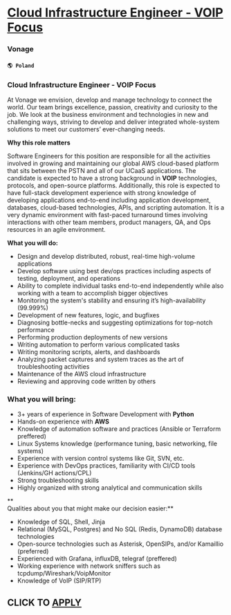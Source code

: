 # [Cloud Infrastructure Engineer - VOIP Focus](https://www.remotewlb.com/apply/cloud-infrastructure-engineer-voip-focus-70041)  
### Vonage  
#### `🌎 Poland`  

### **Cloud Infrastructure Engineer - VOIP Focus**

At Vonage we envision, develop and manage technology to connect the world. Our team brings excellence, passion, creativity and curiosity to the job. We look at the business environment and technologies in new and challenging ways, striving to develop and deliver integrated whole-system solutions to meet our customers’ ever-changing needs.  
  
  
 **Why this role matters**

Software Engineers for this position are responsible for all the activities involved in growing and maintaining our global AWS cloud-based platform that sits between the PSTN and all of our UCaaS applications. The candidate is expected to have a strong background in **VOIP** technologies, protocols, and open-source platforms. Additionally, this role is expected to have full-stack development experience with strong knowledge of developing applications end-to-end including application development, databases, cloud-based technologies, APIs, and scripting automation. It is a very dynamic environment with fast-paced turnaround times involving interactions with other team members, product managers, QA, and Ops resources in an agile environment.  
  
  
 **What you will do:**

  * Design and develop distributed, robust, real-time high-volume applications 
  * Develop software using best dev/ops practices including aspects of testing, deployment, and operations
  * Ability to complete individual tasks end-to-end independently while also working with a team to accomplish bigger objectives
  * Monitoring the system's stability and ensuring it’s high-availability (99.999%)
  * Development of new features, logic, and bugfixes
  * Diagnosing bottle-necks and suggesting optimizations for top-notch performance
  * Performing production deployments of new versions
  * Writing automation to perform various complicated tasks
  * Writing monitoring scripts, alerts, and dashboards
  * Analyzing packet captures and system traces as the art of troubleshooting activities
  * Maintenance of the AWS cloud infrastructure
  * Reviewing and approving code written by others  
  

### What you will bring:

  * 3+ years of experience in Software Development with **Python**
  * Hands-on experience with **AWS**
  * Knowledge of automation software and practices (Ansible or Terraform preffered)
  * Linux Systems knowledge (performance tuning, basic networking, file systems)
  * Experience with version control systems like Git, SVN, etc.
  * Experience with DevOps practices, familiarity with CI/CD tools (Jenkins/GH actions/CPL)
  * Strong troubleshooting skills 
  * Highly organized with strong analytical and communication skills

 **  
Qualities about you that might make our decision easier:**

  * Knowledge of SQL, Shell, Jinja
  * Relational (MySQL, Postgres) and No SQL (Redis, DynamoDB) database technologies
  * Open-source technologies such as Asterisk, OpenSIPs, and/or Kamaillio (preferred)
  * Experienced with Grafana, influxDB, telegraf (preffered)
  * Working experience with network sniffers such as tcpdump/Wireshark/VoipMonitor
  * Knowledge of VoIP (SIP/RTP)

  
## CLICK TO [APPLY](https://www.remotewlb.com/apply/cloud-infrastructure-engineer-voip-focus-70041)

